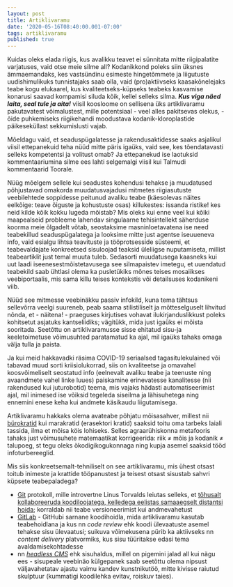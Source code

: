 ```yaml
---
layout: post
title: Artiklivaramu
date: '2020-05-16T08:40:00.001-07:00'
tags: artiklivaramu
published: true
---
```

Kuidas oleks elada riigis, kus avalikku teavet ei sünnitata mitte riigipalatite varjatuses, vaid otse meie silme all? 
Kodanikkond poleks siin üksnes ämmaemandaks, kes vastsündinu esimeste hingetõmmete ja liigutuste uudishimulikuks tunnistajaks saab olla, vaid (pro)aktiivseks kaasakõnelejaks teabe kogu elukaarel, kus kvaliteetseks-küpseks teabeks kasvamise konarusi saavad kompamisi siluda kõik, kellel selleks silma. ***Kus viga näed laita, seal tule ja aita!*** viisil koosloome on sellisena üks artiklivaramu pakutavatest võimalustest, mille potentsiaal - veel alles pakitsevas olekus, - õide puhkemiseks riigikehandi moodustava kodanik-kloroplastide päikeseküllast sekkumislusti vajab. 

Mõeldagu vaid, et seaduspügalatesse ja rakendusaktidesse saaks asjalikul viisil ettepanekuid teha nüüd mitte päris igaüks, vaid see, kes tõendatavasti selleks kompetentsi ja volitust omab?
Ja ettepanekud ise laotuksid kommentaariumina silme ees lahti selgemalgi viisil kui Talmudi kommentaarid Toorale.

Nüüg mõelgem sellele kui seadustes kohendusi tehakse ja muudatused põhjustavad omakorda muudatusvajadusi mitmetes riigiasutuste veebilehtede soppidesse peitunud avaliku teabe (käesolevas näites eelkõige: teave õiguste ja kohustuste osas) killukestes: issanda ristike! kes neid kilde kõik kokku lugeda mõistab? Mis oleks kui enne veel kui kõiki maapealseid probleeme lahendav singulaarne tehisintellekt säherduse koorma meie õlgadelt võtab, seostaksime masninloetavatena ise need teabekillud seaduspügalatega ja looksime mitte just agentse iseuueneva info, vaid esialgu lihtsa teavituste ja tööprotsesside süsteemi, et teabevaldajate konkreetsed sisuloojad teaksid üleliigse nuputamiseta, millist teabeartiklit just temal muuta tuleb. Sedasorti muudatusega kaasneks kui uut laadi iseenesestmõistetavusega see silmapaistev imetegu, et uuendatud teabekild saab ühtlasi olema ka pusletükiks mõnes teises mosaiikses veebiportaalis, mis sama killu teises kontekstis või detailsuses kodanikeni viib.

Nüüd see mitmesse veebinäkku passiv infokild, kuna tema tähtsus sellevõrra veelgi suureneb, peab saama stilistiliselt ja mõtteselguselt lihvitud nõnda, et - näitena! - praeguses kirjutises vohavat ilukirjanduslikkust poleks kohitsetut asjatuks kantseliidiks; vägitükk, mida just igaüks ei mõista sooritada. 
Seetõttu on artiklivaramusse sisse ehitatud sisu-ja keeletoimetuse võimusuhted paratamatud ka ajal, mil igaüks tahaks omaga välja tulla ja paista.

Ja kui meid hakkavadki räsima COVID-19 seriaalsed tagasitulekulained või tabavad muud sorti kriisiolukorrad, siis on kvaliteetse ja omavahel koosvõimeliselt seostatud info (eelnevalt avaliku teabe ja teenuste ning avaandmete vahel linke luues) paiskamine erinevatesse kanalitesse (nii rakendused kui juturobotid) teema, mis vajaks hädasti automatiseerimist ajal, mil inimesed ise võiksid tegeleda siseilma ja lähisuhetega ning ennemini enese keha kui andmete käsikaudu liigutamisega.

Artiklivaramu hakkaks olema avateabe põhjatu mõisasahver, millest nii [bürokratid](https://en.kratid.ee/burokratt) kui marakratid (erasektori kratid) saaksid toitu oma tarbeks laiali tassida, ilma et mõisa köis lohiseks. Selles agraarühiskonna metafooris tahaks just võimusuhete matemaatikat korrigeerida: riik ≠ mõis ja kodanik ≠ talupoeg, st tegu oleks ökodigikogukonnaga ning kupja asemel saaksid tööd infoturbereeglid.

Mis siis konkreetsemalt-tehniliselt on see artiklivaramu, mis ühest otsast toitub inimeste ja krattide tööpanustest ja teisest otsast sisustab sahvri küpsete teabepaladega?

- [Git](https://en.wikipedia.org/wiki/Git) protokoll, mille introvertne Linus Torvalds leiutas selleks, et [tõhusalt kollaboreeruda koodiloojatega, kelledega eelistas samaaegselt distantsi hoida](https://www.ted.com/talks/linus_torvalds_the_mind_behind_linux?language=en); korraldab nii teabe versioneerimist kui andmevahetust
- [GitLab](https://about.gitlab.com/) - GitHubi sarnane koodihoidla, mida artiklivaramu kasutab teabehoidlana ja kus nn *code review* ehk koodi ülevaatuste asemel tehakse sisu ülevaatusi; suikuva võimekusena pürib ka aktiivseks nn _content delivery_ platvormiks, kus sisu tüüritakse edasi tema avaldamisekohtadesse
- nn [*headless CMS*](https://en.wikipedia.org/wiki/Headless_content_management_system) ehk sisuhaldus, millel on pigemini jalad all kui nägu ees - sisupeale veebinäo külgepanek saab seetõttu olema nipsust väljavahetatav ajastu vaimu kandev kunstnikutöö, mitte kivisse raiutud skulptuur (kummatigi koodilehka evitav, roiskuv taies).
